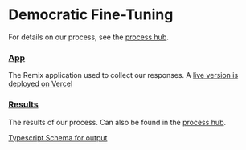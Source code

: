 # Democratic Fine-Tuning 

For details on our process, see the [process hub](https://thoughtfultech.notion.site/Democratic-Fine-Tuning-With-a-Moral-Graph-end-2-end-8032604265a14bdcb211b3724be81af7?pvs=4). 

### [App](./app/)
The Remix application used to collect our responses. A [live version is deployed on Vercel](http://dft.meaningalignment.org)

### [Results](./results/)
The results of our process. Can also be found in the [process hub](https://thoughtfultech.notion.site/Democratic-Fine-Tuning-With-a-Moral-Graph-end-2-end-8032604265a14bdcb211b3724be81af7?pvs=4). 

[Typescript Schema for output](./app/app/values-tools/moral-graph-summary.ts)